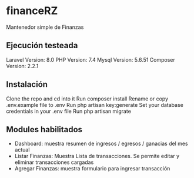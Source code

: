 # financeRZ
Mantenedor simple de Finanzas


## Ejecución testeada

Laravel Version: 8.0
PHP Version: 7.4
Mysql Version: 5.6.51
Composer Version: 2.2.1


## Instalación
Clone the repo and cd into it
Run composer install
Rename or copy .env.example file to .env
Run php artisan key:generate
Set your database credentials in your .env file
Run php artisan migrate

## Modules habilitados
- Dashboard: muestra resumen de ingresos / egresos / ganacias del mes actual
- Listar Finanzas: Muestra Lista de transacciones. Se permite editar y eliminar transacciones cargadas
- Agregar Finanzas: muestra formulario para ingresar transacción